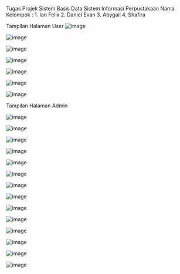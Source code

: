 Tugas Projek Sistem Basis Data Sistem Informasi Perpustakaan
Nama Kelompok :
    1. Ian Felix
    2. Daniel Evan
    3. Abygail
    4. Shafira

Tampilan Halaman User
![image](https://user-images.githubusercontent.com/50267676/106453675-4047ab00-64bc-11eb-9a76-895c9912d80d.png)

![image](https://user-images.githubusercontent.com/50267676/106453693-46d62280-64bc-11eb-9783-d4e9b89645ec.png)

![image](https://user-images.githubusercontent.com/50267676/106453712-4ccc0380-64bc-11eb-953a-44413f373e38.png)

![image](https://user-images.githubusercontent.com/50267676/106453724-50f82100-64bc-11eb-9b21-223f123a5bf9.png)

![image](https://user-images.githubusercontent.com/50267676/106453738-56556b80-64bc-11eb-8918-abf6f0016d90.png)

![image](https://user-images.githubusercontent.com/50267676/106453754-5a818900-64bc-11eb-862f-5bd118842525.png)

![image](https://user-images.githubusercontent.com/50267676/106453770-5f463d00-64bc-11eb-97fe-f9c9f9a32de1.png)

Tampilan Halaman Admin

![image](https://user-images.githubusercontent.com/50267676/106453828-7553fd80-64bc-11eb-95b6-a63d50b40cad.png)

![image](https://user-images.githubusercontent.com/50267676/106453887-8a309100-64bc-11eb-9678-32bfcd616dc6.png)

![image](https://user-images.githubusercontent.com/50267676/106453905-9288cc00-64bc-11eb-835d-7c5c4ed5379d.png)

![image](https://user-images.githubusercontent.com/50267676/106453949-a6ccc900-64bc-11eb-8c24-16dad0138f56.png)

![image](https://user-images.githubusercontent.com/50267676/106453992-b5b37b80-64bc-11eb-888a-267d699c1104.png)

![image](https://user-images.githubusercontent.com/50267676/106454023-bfd57a00-64bc-11eb-9e6b-dc688fc84182.png)

![image](https://user-images.githubusercontent.com/50267676/106454059-ca900f00-64bc-11eb-9ede-cbd66c3b8446.png)

![image](https://user-images.githubusercontent.com/50267676/106454091-d54aa400-64bc-11eb-98e7-365e61eddb36.png)

![image](https://user-images.githubusercontent.com/50267676/106454130-e1cefc80-64bc-11eb-8cc0-060936940be6.png)

![image](https://user-images.githubusercontent.com/50267676/106454154-e98ea100-64bc-11eb-9bbd-80a16b4c316c.png)

![image](https://user-images.githubusercontent.com/50267676/106454174-f0b5af00-64bc-11eb-9a4d-0cf891882c84.png)

![image](https://user-images.githubusercontent.com/50267676/106454206-f8755380-64bc-11eb-94a9-aba7b5d85382.png)

![image](https://user-images.githubusercontent.com/50267676/106454226-01662500-64bd-11eb-8b67-f48de8070cdd.png)

![image](https://user-images.githubusercontent.com/50267676/106454261-0e831400-64bd-11eb-8420-e96c66d0f9a4.png)